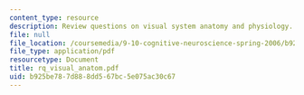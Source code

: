 ```yaml
---
content_type: resource
description: Review questions on visual system anatomy and physiology.
file: null
file_location: /coursemedia/9-10-cognitive-neuroscience-spring-2006/b925be787d888dd567bc5e075ac30c67_rq_visual_anatom.pdf
file_type: application/pdf
resourcetype: Document
title: rq_visual_anatom.pdf
uid: b925be78-7d88-8dd5-67bc-5e075ac30c67
---
```

